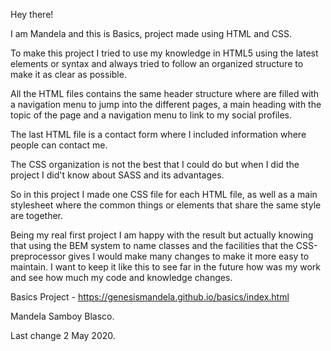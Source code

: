 
Hey there!

I am Mandela and this is Basics, project made using HTML and CSS.


To make this project I tried to use my knowledge in HTML5 using the latest elements or syntax and always tried to follow an organized structure to make it as clear as possible.

All the HTML files contains the same header structure where are filled with a navigation menu to jump into the different pages, a main heading with the topic of the page and a navigation menu to link to my social profiles.

The last HTML file is a contact form where I included information where people can contact me.


The CSS organization is not the best that I could do but when I did the project I did't know about SASS and its advantages. 

So in this project I made one CSS file for each HTML file, as well as a main stylesheet where the common things or elements that share the same style are together.

Being my real first project I am happy with the result but actually knowing that using the BEM system to name classes and the facilities that the CSS-preprocessor gives I would make many changes to make it more easy to maintain. I want to keep it like this to see far in the future how was my work and see how much my code and knowledge changes.

Basics Project - https://genesismandela.github.io/basics/index.html

Mandela Samboy Blasco. 

Last change 2 May 2020.

